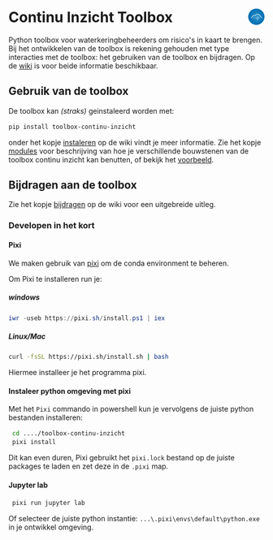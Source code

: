 # Continu Inzicht Toolbox <img align="right" src="/docs/assets/logo.png" height="32" alt='logo'></img>

Python toolbox voor waterkeringbeheerders om risico's in kaart te brengen. Bij het ontwikkelen van de toolbox is rekening gehouden met type interacties met de toolbox: het gebruiken van de toolbox en bijdragen. Op de [wiki](https://continu-inzicht.github.io/toolbox-continu-inzicht/) is voor beide informatie beschikbaar.

## Gebruik van de toolbox

De toolbox kan _(straks)_ geinstaleerd worden met: 

```bash 
pip install toolbox-continu-inzicht
```

onder het kopje [instaleren](https://continu-inzicht.github.io/toolbox-continu-inzicht/install.html) op de wiki vindt je meer informatie.
Zie het kopje [modules](https://continu-inzicht.github.io/toolbox-continu-inzicht/modules.html) voor beschrijving van hoe je verschillende bouwstenen van de toolbox continu inzicht kan benutten, of bekijk het [voorbeeld](https://continu-inzicht.github.io/toolbox-continu-inzicht/examples/notebooks/proof_of_concept.html).

## Bijdragen aan de toolbox

Zie het kopje [bijdragen](https://continu-inzicht.github.io/toolbox-continu-inzicht/contributing.html) op de wiki voor een uitgebreide uitleg.

### Developen in het kort

#### Pixi

We maken gebruik van [pixi](https://pixi.sh/latest/) om de conda environment te beheren.

Om Pixi te installeren run je:

##### windows

```powershell
iwr -useb https://pixi.sh/install.ps1 | iex
```

##### Linux/Mac

```bash
curl -fsSL https://pixi.sh/install.sh | bash
```

Hiermee installeer je het programma pixi.

#### Instaleer python omgeving met pixi

Met het `Pixi` commando in powershell kun je vervolgens de juiste python bestanden installeren:

```bash
 cd ..../toolbox-continu-inzicht
 pixi install
```

Dit kan even duren, Pixi gebruikt het `pixi.lock` bestand op de juiste packages te laden en zet deze in de `.pixi` map. 

#### Jupyter lab

```bash
 pixi run jupyter lab
```

Of selecteer de juiste python instantie: `...\.pixi\envs\default\python.exe` in je ontwikkel omgeving. 
